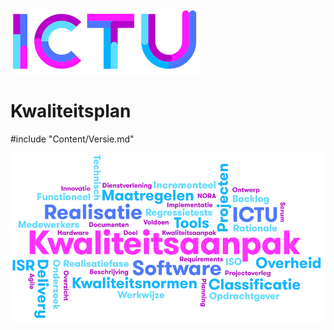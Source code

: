 ![ICTU](../../../Content/Images/ICTU.png "ictu-logo")

# Kwaliteitsplan

#include "Content/Versie.md"

![wordcloud](../../../Content/Images/word-cloud.png "word-cloud")
